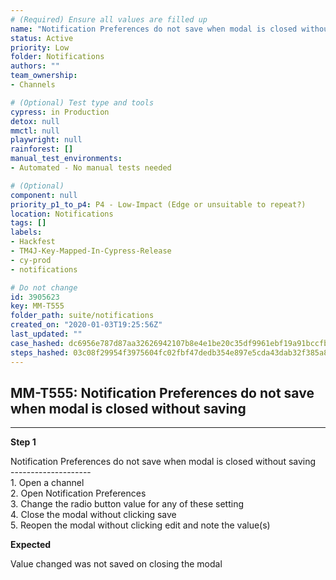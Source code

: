 ```yaml
---
# (Required) Ensure all values are filled up
name: "Notification Preferences do not save when modal is closed without saving"
status: Active
priority: Low
folder: Notifications
authors: ""
team_ownership: 
- Channels

# (Optional) Test type and tools
cypress: in Production
detox: null
mmctl: null
playwright: null
rainforest: []
manual_test_environments: 
- Automated - No manual tests needed

# (Optional)
component: null
priority_p1_to_p4: P4 - Low-Impact (Edge or unsuitable to repeat?)
location: Notifications
tags: []
labels: 
- Hackfest
- TM4J-Key-Mapped-In-Cypress-Release
- cy-prod
- notifications

# Do not change
id: 3905623
key: MM-T555
folder_path: suite/notifications
created_on: "2020-01-03T19:25:56Z"
last_updated: ""
case_hashed: dc6956e787d87aa32626942107b8e4e1be20c35df9961ebf19a91bccfb56f21f806bbeeff489fb1ad3b7fffb83e88122
steps_hashed: 03c08f29954f3975604fc02fbf47dedb354e897e5cda43dab32f385a8c28fb349fba5c3fd6ccf6d700c63b00ded50e75
---
```


## MM-T555: Notification Preferences do not save when modal is closed without saving

---

**Step 1**

Notification Preferences do not save when modal is closed without saving\
\--------------------\
1\. Open a channel\
2\. Open Notification Preferences\
3\. Change the radio button value for any of these setting\
4\. Close the modal without clicking save\
5\. Reopen the modal without clicking edit and note the value(s)

**Expected**

Value changed was not saved on closing the modal
